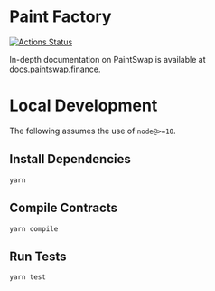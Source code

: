 # Paint Factory

[![Actions Status](https://github.com/paintswap/paint-swap-core/workflows/CI/badge.svg)](https://github.com/paintswap/paint-swap-core/actions)

In-depth documentation on PaintSwap is available at [docs.paintswap.finance](https://docs.paintswap.finance/).

# Local Development

The following assumes the use of `node@>=10`.

## Install Dependencies

`yarn`

## Compile Contracts

`yarn compile`

## Run Tests

`yarn test`
